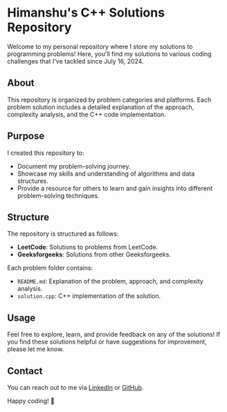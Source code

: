 # Himanshu's C++ Solutions Repository

Welcome to my personal repository where I store my solutions to programming problems! Here, you'll find my solutions to various coding challenges that I've tackled since July 16, 2024.

## About

This repository is organized by problem categories and platforms. Each problem solution includes a detailed explanation of the approach, complexity analysis, and the C++ code implementation.

## Purpose

I created this repository to:
- Document my problem-solving journey.
- Showcase my skills and understanding of algorithms and data structures.
- Provide a resource for others to learn and gain insights into different problem-solving techniques.

## Structure

The repository is structured as follows:
- **LeetCode**: Solutions to problems from LeetCode.
- **Geeksforgeeks**: Solutions from other Geeksforgeeks.

Each problem folder contains:
- `README.md`: Explanation of the problem, approach, and complexity analysis.
- `solution.cpp`: C++ implementation of the solution.

## Usage

Feel free to explore, learn, and provide feedback on any of the solutions! If you find these solutions helpful or have suggestions for improvement, please let me know.

## Contact

You can reach out to me via [LinkedIn](https://www.linkedin.com/in/himanshu-rautela-017394257/) or [GitHub](https://github.com/himanshu07rautela).

Happy coding! 🚀
